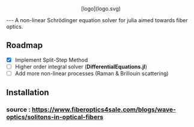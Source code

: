 <p align="center">
[logo](logo.svg)
</p>
---
 A non-linear Schrödinger equation solver for julia aimed towards fiber optics.

## Roadmap

- [x] Implement Split-Step Method
- [ ] Higher order integral solver (**DifferentialEquations.jl**)
- [ ] Add more non-linear processes (Raman & Brillouin scattering)

## Installation


### source : https://www.fiberoptics4sale.com/blogs/wave-optics/solitons-in-optical-fibers
